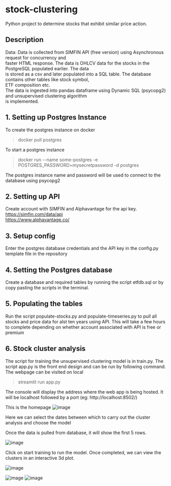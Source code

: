 # stock-clustering

Python project to determine stocks that exhibit similar price action.

## Description
Data: Data is collected from SIMFIN API (free version) using Asynchronous request for concurrency and <br>
faster HTML response. The data is OHLCV data for the stocks in the PostgreSQL populated earlier. The data <br>
is stored as a csv and later populated into a SQL table. The database contains other tables like stock symbol, <br>
ETF composition etc.<br>
The data is ingested into pandas dataframe using Dynamic SQL (psycopg2) and unsupervised clustering algorithm <br>is implemented.

## 1. Setting up Postgres Instance
To create the postgres instance on docker

>docker pull postgres

To start a postgres instance

> docker run --name some-postgres -e POSTGRES_PASSWORD=mysecretpassword -d postgres

The postgres instance name and password will be used to connect to the database using psycopg2

## 2. Setting up API

Create account with SIMFIN and Alphavantage for the api key.
https://simfin.com/data/api <br>
https://www.alphavantage.co/

## 3. Setup config

Enter the postgres database credentials and the API key in the config.py template file in the repository


## 4. Setting the Postgres database

Create a database and required tables by running the script etfdb.sql or by copy pasting the scripts in the terminal.


## 5. Populating the tables

Run the script populate-stocks.py and populate-timeseries.py to pull all stocks and price data for alst ten years using API. This will take a few hours to complete depending on whether account associated with API is free or premium

## 6. Stock cluster analysis

The script for training the unsupervised clustering model is in train.py. 
The script app.py is the front end design and can be run by following command. The webpage can be visited on local

> streamlit run app.py

The console will display the address where the web app is being hosted. It will be localhost followed by a port (eg: http://localhost:8502/)

This is the homepage
![image](https://user-images.githubusercontent.com/33731048/130132365-95e1ae1c-9c08-4ad5-b4d8-c4a5b1e13994.png)

Here we can select the dates between which to carry out the cluster analysis and choose the model

Once the data is pulled from database, it will show the first 5 rows.

![image](https://user-images.githubusercontent.com/33731048/130132608-a12f12fc-5b92-4a23-aa18-bb8c99681e53.png)

Click on start training to run the model. Once completed, we can view the clusters in an interactive 3d plot.

![image](https://user-images.githubusercontent.com/33731048/130133289-c804130a-8801-44cd-a005-7ca10bac96bd.png)


![image](https://user-images.githubusercontent.com/33731048/130132966-00559e16-fbb3-4efe-b3e0-16c50c569d5e.png)
![image](https://user-images.githubusercontent.com/33731048/130133069-9fd867c7-f6de-44d2-9487-d6eabb11ab19.png)






